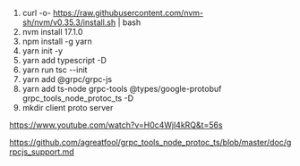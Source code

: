 1. curl -o- https://raw.githubusercontent.com/nvm-sh/nvm/v0.35.3/install.sh | bash
2. nvm install 17.1.0
3. npm install -g yarn
4. yarn init -y
5. yarn add typescript -D
6. yarn run tsc --init
7. yarn add @grpc/grpc-js
8. yarn add ts-node grpc-tools @types/google-protobuf grpc_tools_node_protoc_ts -D
9. mkdir client proto server


https://www.youtube.com/watch?v=H0c4Wjl4kRQ&t=56s

https://github.com/agreatfool/grpc_tools_node_protoc_ts/blob/master/doc/grpcjs_support.md
